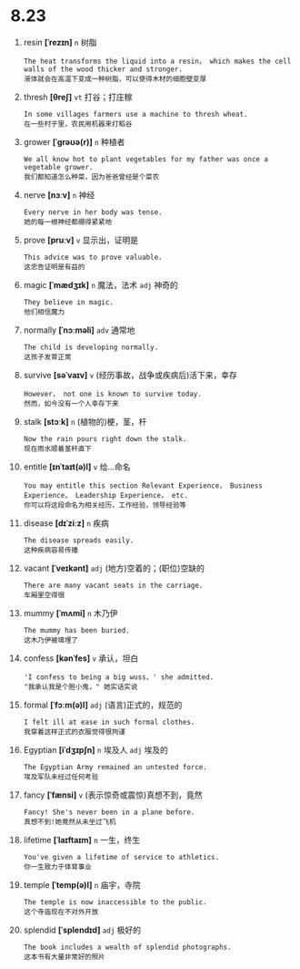 # 8.23


1. resin **[ˈrezɪn]** `n` 树脂
    ```
    The heat transforms the liquid into a resin， which makes the cell walls of the wood thicker and stronger.
    液体就会在高温下变成一种树脂，可以使得木材的细胞壁变厚
    ```

2. thresh **[θreʃ]** `vt` 打谷；打庄稼
    ```
    In some villages farmers use a machine to thresh wheat.
    在一些村子里，农民用机器来打稻谷
    ```

3. grower **[ˈɡrəʊə(r)]** `n` 种植者
    ```
    We all know hot to plant vegetables for my father was once a vegetable grower.
    我们都知道怎么种菜，因为爸爸曾经是个菜农
    ```

4. nerve **[nɜːv]** `n` 神经
    ```
    Every nerve in her body was tense.
    她的每一根神经都绷得紧紧地
    ```

5. prove **[pruːv]** `v` 显示出，证明是
    ```
    This advice was to prove valuable.
    这忠告证明是有益的
    ```

6. magic **[ˈmædʒɪk]** `n` 魔法，法术 `adj` 神奇的
    ```
    They believe in magic.
    他们相信魔力
    ```

7. normally **[ˈnɔːməli]** `adv` 通常地
    ```
    The child is developing normally.
    这孩子发育正常
    ```

8. survive **[səˈvaɪv]** `v` (经历事故，战争或疾病后)活下来，幸存
    ```
    However， not one is known to survive today.
    然而，如今没有一个人幸存下来
    ```

9. stalk **[stɔːk]** `n` (植物的)梗，茎，杆
    ```
    Now the rain pours right down the stalk.
    现在雨水顺着茎秆直下
    ```

10. entitle **[ɪnˈtaɪt(ə)l]** `v` 给...命名
    ```
    You may entitle this section Relevant Experience， Business Experience， Leadership Experience， etc.
    你可以将这段命名为相关经历，工作经验，领导经验等
    ```

11. disease **[dɪˈziːz]** `n` 疾病
    ```
    The disease spreads easily.
    这种疾病容易传播
    ```

12. vacant **[ˈveɪkənt]** `adj` (地方)空着的；(职位)空缺的
    ```
    There are many vacant seats in the carriage.
    车厢里空得很
    ```

13. mummy **[ˈmʌmi]** `n` 木乃伊
    ```
    The mummy has been buried.
    这木乃伊被填埋了
    ```

14. confess **[kənˈfes]** `v` 承认，坦白
    ```
    'I confess to being a big wuss，' she admitted.
    "我承认我是个胆小鬼，" 她实话实说
    ```

15. formal **[ˈfɔːm(ə)l]** `adj` (语言)正式的，规范的
    ```
    I felt ill at ease in such formal clothes.
    我穿着这样正式的衣服觉得很拘谨
    ```

16. Egyptian **[iˈdʒɪpʃn]** `n` 埃及人 `adj` 埃及的
    ```
    The Egyptian Army remained an untested force.
    埃及军队未经过任何考验
    ```

17. fancy **[ˈfænsi]** `v` (表示惊奇或震惊)真想不到，竟然
    ```
    Fancy! She's never been in a plane before.
    真想不到!她竟然从未坐过飞机
    ```

18. lifetime **[ˈlaɪftaɪm]** `n` 一生，终生
    ```
    You've given a lifetime of service to athletics.
    你一生致力于体育事业
    ```

19. temple **[ˈtemp(ə)l]** `n` 庙宇，寺院
    ```
    The temple is now inaccessible to the public.
    这个寺庙现在不对外开放
    ```

20. splendid **[ˈsplendɪd]** `adj` 极好的
    ```
    The book includes a wealth of splendid photographs.
    这本书有大量非常好的照片
    ```
